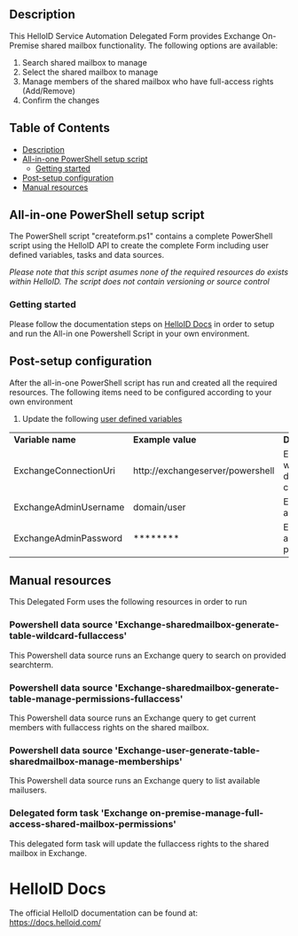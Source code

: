 <!-- Description -->
## Description
This HelloID Service Automation Delegated Form provides Exchange On-Premise shared mailbox functionality. The following options are available:
 1. Search shared mailbox to manage
 2. Select the shared mailbox to manage
 3. Manage members of the shared mailbox who have full-access rights (Add/Remove)
 4. Confirm the changes
 
<!-- TABLE OF CONTENTS -->
## Table of Contents
* [Description](#description)
* [All-in-one PowerShell setup script](#all-in-one-powershell-setup-script)
  * [Getting started](#getting-started)
* [Post-setup configuration](#post-setup-configuration)
* [Manual resources](#manual-resources)


## All-in-one PowerShell setup script
The PowerShell script "createform.ps1" contains a complete PowerShell script using the HelloID API to create the complete Form including user defined variables, tasks and data sources.

 _Please note that this script asumes none of the required resources do exists within HelloID. The script does not contain versioning or source control_


### Getting started
Please follow the documentation steps on [HelloID Docs](https://docs.helloid.com/hc/en-us/articles/360017556559-Service-automation-GitHub-resources) in order to setup and run the All-in one Powershell Script in your own environment.

 
## Post-setup configuration
After the all-in-one PowerShell script has run and created all the required resources. The following items need to be configured according to your own environment
 1. Update the following [user defined variables](https://docs.helloid.com/hc/en-us/articles/360014169933-How-to-Create-and-Manage-User-Defined-Variables)
<table>
  <tr><td><strong>Variable name</strong></td><td><strong>Example value</strong></td><td><strong>Description</strong></td></tr>
  <tr><td>ExchangeConnectionUri</td><td>http://exchangeserver/powershell</td><td>Exchangeserver where distribution is created</td></tr>
  <tr><td>ExchangeAdminUsername</td><td>domain/user</td><td>Exchangeserver admin account</td></tr>
  <tr><td>ExchangeAdminPassword</td><td>********</td><td>Exchangeserver admin password</td></tr>
</table>

## Manual resources
This Delegated Form uses the following resources in order to run

### Powershell data source 'Exchange-sharedmailbox-generate-table-wildcard-fullaccess'
This Powershell data source runs an Exchange query to search on provided searchterm.

### Powershell data source 'Exchange-sharedmailbox-generate-table-manage-permissions-fullaccess'
This Powershell data source runs an Exchange query to get current members with fullaccess rights on the shared mailbox.

### Powershell data source 'Exchange-user-generate-table-sharedmailbox-manage-memberships'
This Powershell data source runs an Exchange query to list available mailusers.

### Delegated form task 'Exchange on-premise-manage-full-access-shared-mailbox-permissions'
This delegated form task will update the fullaccess rights to the shared mailbox in Exchange.

# HelloID Docs
The official HelloID documentation can be found at: https://docs.helloid.com/
